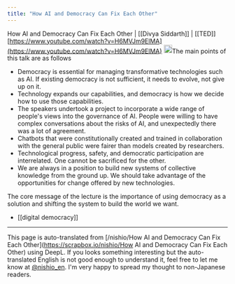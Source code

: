 ```yaml
---
title: "How AI and Democracy Can Fix Each Other"
---
```


How AI and Democracy Can Fix Each Other | [[Divya Siddarth]] | [[TED]]
[https://www.youtube.com/watch?v=H6MVJm9ElMA](https://www.youtube.com/watch?v=H6MVJm9ElMA)
<img src='https://scrapbox.io/api/pages/nishio-en/claude/icon' alt='claude.icon' height="19.5"/>The main points of this talk are as follows
- Democracy is essential for managing transformative technologies such as AI. If existing democracy is not sufficient, it needs to evolve, not give up on it.
- Technology expands our capabilities, and democracy is how we decide how to use those capabilities.
- The speakers undertook a project to incorporate a wide range of people's views into the governance of AI. People were willing to have complex conversations about the risks of AI, and unexpectedly there was a lot of agreement.
- Chatbots that were constitutionally created and trained in collaboration with the general public were fairer than models created by researchers.
- Technological progress, safety, and democratic participation are interrelated. One cannot be sacrificed for the other.
- We are always in a position to build new systems of collective knowledge from the ground up. We should take advantage of the opportunities for change offered by new technologies.

The core message of the lecture is the importance of using democracy as a solution and shifting the system to build the world we want.

- [[digital democracy]]

---
This page is auto-translated from [/nishio/How AI and Democracy Can Fix Each Other](https://scrapbox.io/nishio/How AI and Democracy Can Fix Each Other) using DeepL. If you looks something interesting but the auto-translated English is not good enough to understand it, feel free to let me know at [@nishio_en](https://twitter.com/nishio_en). I'm very happy to spread my thought to non-Japanese readers.